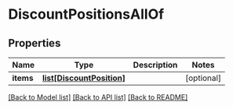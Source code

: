 # DiscountPositionsAllOf

## Properties
Name | Type | Description | Notes
------------ | ------------- | ------------- | -------------
**items** | [**list[DiscountPosition]**](DiscountPosition.md) |  | [optional] 

[[Back to Model list]](../README.md#documentation-for-models) [[Back to API list]](../README.md#documentation-for-api-endpoints) [[Back to README]](../README.md)


